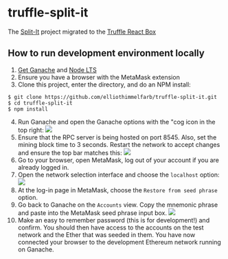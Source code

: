 # truffle-split-it
The [Split-It](https://github.com/kevinhealy/split-it) project migrated to the [Truffle React Box](http://truffleframework.com/boxes/react)

## How to run development environment locally
1. [Get Ganache](http://truffleframework.com/ganache/) and [Node LTS](https://nodejs.org/en/)
2. Ensure you have a browser with the MetaMask extension
3. Clone this project, enter the directory, and do an NPM install:
```
$ git clone https://github.com/elliothimmelfarb/truffle-split-it.git
$ cd truffle-split-it
$ npm install
```
4. Run Ganache and open the Ganache options with the "cog icon in the top right:
![](https://user-images.githubusercontent.com/11192126/36949988-ee94f3c8-1fac-11e8-9860-9354f0885666.png)
5. Ensure that the RPC server is being hosted on port 8545. Also, set the mining block time to 3 seconds. Restart the network to accept changes and ensure the top bar matches this: 
![](https://user-images.githubusercontent.com/11192126/36949949-1ccdbf14-1fac-11e8-80a0-1bc110bb46f8.png)
5. Go to your browser, open MetaMask, log out of your account if you are already logged in. 
6. Open the network selection interface and choose the `localhost` option:
![](https://user-images.githubusercontent.com/11192126/36950052-d0702448-1fad-11e8-9b97-38f83f0a6ff6.png)
7. At the log-in page in MetaMask, choose the `Restore from seed phrase` option.
8. Go back to Ganache on the `Accounts` view. Copy the mnemonic phrase and paste into the MetaMask seed phrase input box. 
![](https://user-images.githubusercontent.com/11192126/36950105-5898a840-1fae-11e8-9fd9-fdd022a237aa.png)
9. Make an easy to remember password (this is for development!) and confirm. You should then have access to the accounts on the test network and the Ether that was seeded in them. You have now connected your browser to the development Ethereum network running on Ganache.
